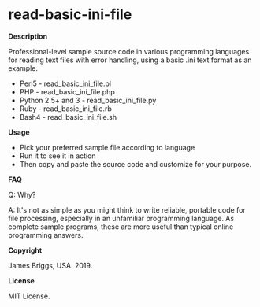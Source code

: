 # read-basic-ini-file

**Description**

Professional-level sample source code in various programming languages for reading text files with error handling, using a basic .ini text format as an example.

* Perl5 - read_basic_ini_file.pl
* PHP - read_basic_ini_file.php
* Python 2.5+ and 3 - read_basic_ini_file.py
* Ruby - read_basic_ini_file.rb
* Bash4 - read_basic_ini_file.sh

**Usage**

* Pick your preferred sample file according to language
* Run it to see it in action
* Then copy and paste the source code and customize for your purpose.

**FAQ**

Q: Why?

A: It's not as simple as you might think to write reliable, portable code for file processing, especially in an unfamiliar programming language. As complete sample programs, these are more useful than typical online programming answers.

**Copyright**

James Briggs, USA. 2019.

**License**

MIT License.
